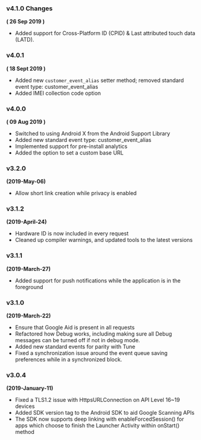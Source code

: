 ### v4.1.0 Changes

**( 26 Sep 2019 )**

- Added support for Cross-Platform ID (CPID) & Last attributed touch data (LATD).

### v4.0.1

**( 18 Sept 2019 )**

- Added new `customer_event_alias` setter method; removed standard event type: customer_event_alias
- Added IMEI collection code option

### v4.0.0

**( 09 Aug 2019 )**

- Switched to using Android X from the Android Support Library
- Added new standard event type: customer_event_alias
- Implemented support for pre-install analytics
- Added the option to set a custom base URL

### v3.2.0

**(2019-May-06)**

- Allow short link creation while privacy is enabled

### v3.1.2

**(2019-April-24)**

- Hardware ID is now included in every request
- Cleaned up compiler warnings, and updated tools to the latest versions

### v3.1.1

**(2019-March-27)**

- Added support for push notifications while the application is in the foreground

### v3.1.0

**(2019-March-22)**

- Ensure that Google Aid is present in all requests
- Refactored how Debug works, including making sure all Debug messages can be turned off if not in debug mode.
- Added new standard events for parity with Tune
- Fixed a synchronization issue around the event queue saving preferences while in a synchronized block.

### v3.0.4

**(2019-January-11)**

- Fixed a TLS1.2 issue with HttpsURLConnection on API Level 16~19 devices
- Added SDK version tag to the Android SDK to aid Google Scanning APIs
- The SDK now supports deep linking with enableForcedSession() for apps which choose to finish the Launcher Activity within onStart() method
